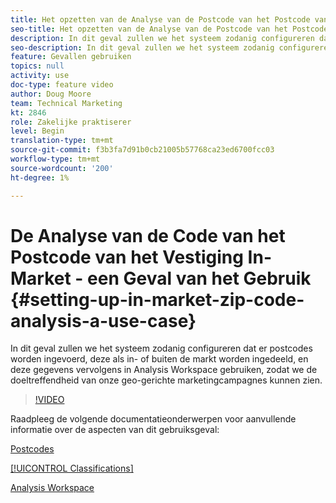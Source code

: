 ```yaml
---
title: Het opzetten van de Analyse van de Postcode van het Postcode van de Markt - een Geval van het Gebruik
seo-title: Het opzetten van de Analyse van de Postcode van het Postcode van de Markt - een Geval van het Gebruik
description: In dit geval zullen we het systeem zodanig configureren dat er postcodes worden ingevoerd, deze als in- of buiten de markt worden ingedeeld, en deze gegevens vervolgens in Analysis Workspace gebruiken, zodat we de doeltreffendheid van onze geo-gerichte marketingcampagnes kunnen zien.
seo-description: In dit geval zullen we het systeem zodanig configureren dat er postcodes worden ingevoerd, deze als in- of buiten de markt worden ingedeeld, en deze gegevens vervolgens in Analysis Workspace gebruiken, zodat we de doeltreffendheid van onze geo-gerichte marketingcampagnes kunnen zien.
feature: Gevallen gebruiken
topics: null
activity: use
doc-type: feature video
author: Doug Moore
team: Technical Marketing
kt: 2846
role: Zakelijke praktiserer
level: Begin
translation-type: tm+mt
source-git-commit: f3b3fa7d91b0cb21005b57768ca23ed6700fcc03
workflow-type: tm+mt
source-wordcount: '200'
ht-degree: 1%

---
```



# De Analyse van de Code van het Postcode van het Vestiging In-Market - een Geval van het Gebruik {#setting-up-in-market-zip-code-analysis-a-use-case}

In dit geval zullen we het systeem zodanig configureren dat er postcodes worden ingevoerd, deze als in- of buiten de markt worden ingedeeld, en deze gegevens vervolgens in Analysis Workspace gebruiken, zodat we de doeltreffendheid van onze geo-gerichte marketingcampagnes kunnen zien.

>[!VIDEO](https://video.tv.adobe.com/v/27052/?quality=12)

Raadpleeg de volgende documentatieonderwerpen voor aanvullende informatie over de aspecten van dit gebruiksgeval:

[Postcodes](https://marketing.adobe.com/resources/help/en_US/reference/reports_zip.html)

[[!UICONTROL Classifications]](https://marketing.adobe.com/resources/help/en_US/reference/classifications.html)

[Analysis Workspace](https://marketing.adobe.com/resources/help/en_US/analytics/analysis-workspace/analysis-workspace-features.html)

